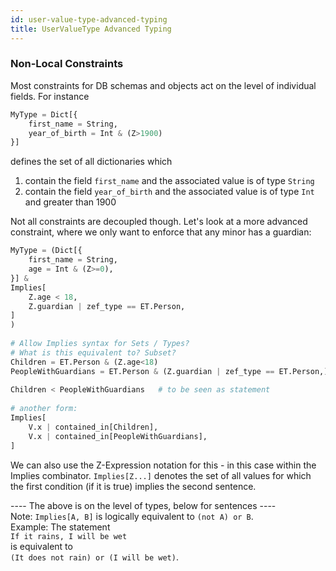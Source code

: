```yaml
---
id: user-value-type-advanced-typing
title: UserValueType Advanced Typing
---
```


  
### Non-Local Constraints  
Most constraints for DB schemas and objects act on the level of individual fields. For instance  
```python  
MyType = Dict[{  
	first_name = String,  
	year_of_birth = Int & (Z>1900)  
}]  
```  
defines the set of all dictionaries which  
1. contain the field `first_name` and the associated value is of type `String`  
2. contain the field `year_of_birth` and the associated value is of type `Int` and greater than 1900  
  
Not all constraints are decoupled though. Let's look at a more advanced constraint, where we only want to enforce that any minor has a guardian:  
```python  
MyType = (Dict[{  
    first_name = String,  
    age = Int & (Z>=0),      
}] &   
Implies[  
    Z.age < 18,  
    Z.guardian | zef_type == ET.Person,  
]  
)  
  
# Allow Implies syntax for Sets / Types?  
# What is this equivalent to? Subset?  
Children = ET.Person & (Z.age<18)  
PeopleWithGuardians = ET.Person & (Z.guardian | zef_type == ET.Person,)  
  
Children < PeopleWithGuardians   # to be seen as statement  
  
# another form:  
Implies[  
	V.x | contained_in[Children],  
	V.x | contained_in[PeopleWithGuardians],  
]  
```  
We can also use the Z-Expression notation for this - in this case within the Implies combinator. `Implies[Z...]` denotes the set of all values for which the first condition (if it is true) implies the second sentence.  
  
---- The above is on the level of types, below for sentences ----  
Note: `Implies[A, B]` is logically equivalent to `(not A) or B`.   
Example: The statement   
`If it rains, I will be wet`   
is  equivalent to  
`(It does not rain) or (I will be wet)`.  
  
  
  
